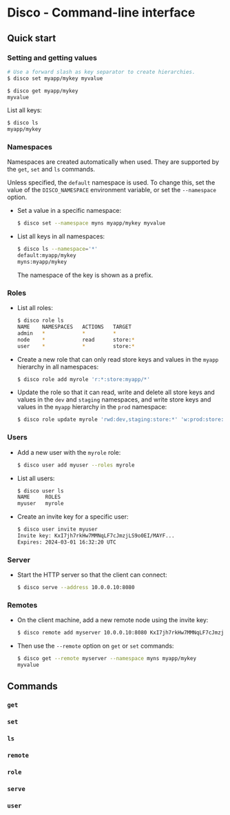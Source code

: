 # Disco - Command-line interface

## Quick start

### Setting and getting values
```sh
# Use a forward slash as key separator to create hierarchies.
$ disco set myapp/mykey myvalue

$ disco get myapp/mykey
myvalue
```

List all keys:
```sh
$ disco ls
myapp/mykey
```


### Namespaces

Namespaces are created automatically when used. They are supported by the `get`,
`set` and `ls` commands.

Unless specified, the `default` namespace is used. To change this, set the value of the `DISCO_NAMESPACE` environment variable, or set the `--namespace` option.

- Set a value in a specific namespace:
  ```sh
  $ disco set --namespace myns myapp/mykey myvalue
  ```

- List all keys in all namespaces:
  ```sh
  $ disco ls --namespace='*'
  default:myapp/mykey
  myns:myapp/mykey
  ```

  The namespace of the key is shown as a prefix.


### Roles
- List all roles:
  ```sh
  $ disco role ls
  NAME    NAMESPACES   ACTIONS   TARGET
  admin   *            *         *
  node    *            read      store:*
  user    *            *         store:*
  ```

- Create a new role that can only read store keys and values in the `myapp` hierarchy in all namespaces:
  ```sh
  $ disco role add myrole 'r:*:store:myapp/*'
  ```

- Update the role so that it can read, write and delete all store keys and values in the `dev` and `staging` namespaces, and write store keys and values in the `myapp` hierarchy in the `prod` namespace:
  ```sh
  $ disco role update myrole 'rwd:dev,staging:store:*' 'w:prod:store:myapp/*'
  ```


### Users

- Add a new user with the `myrole` role:
  ```sh
  $ disco user add myuser --roles myrole
  ```

- List all users:
  ```sh
  $ disco user ls
  NAME     ROLES
  myuser   myrole
  ```

- Create an invite key for a specific user:
  ```sh
  $ disco user invite myuser
  Invite key: KxI7jh7rkHw7MMNqLF7cJmzjLS9o0EI/MAYF...
  Expires: 2024-03-01 16:32:20 UTC
  ```


### Server

- Start the HTTP server so that the client can connect:
  ```sh
  $ disco serve --address 10.0.0.10:8080
  ```


### Remotes

- On the client machine, add a new remote node using the invite key:
  ```sh
  $ disco remote add myserver 10.0.0.10:8080 KxI7jh7rkHw7MMNqLF7cJmzjLS9o0EI/MAYF...
  ```

- Then use the `--remote` option on `get` or `set` commands:
  ```sh
  $ disco get --remote myserver --namespace myns myapp/mykey
  myvalue
  ```


## Commands

### `get`

### `set`

### `ls`

### `remote`

### `role`

### `serve`

### `user`
